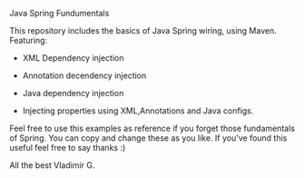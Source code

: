 Java Spring Fundumentals

This repository includes the basics of Java Spring wiring, using Maven. Featuring:

 - XML Dependency injection
 - Annotation decendency injection
 - Java dependency injection
 
 - Injecting properties using XML,Annotations and Java configs.
 
 
 Feel free to use this examples as reference if you forget those fundamentals of Spring. You can copy and change these as you like. If you've found this useful feel free to say thanks :)
 
 All the best
 Vladimir G.
 
